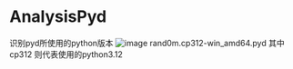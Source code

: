 # AnalysisPyd
识别pyd所使用的python版本
![image](https://github.com/user-attachments/assets/b9b9b5cf-3b60-4ab3-9e7c-bc42e3c4f690)
 rand0m.cp312-win_amd64.pyd
 其中cp312 则代表使用的python3.12
